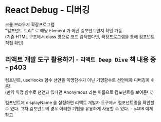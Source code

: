 # React Debug - 디버깅

크롬 브라우저 확장프로그램  
"컴포넌트 트리" 로 해당 Element 가 어떤 컴포넌트인지 확인 가능  
(기존 HTML 구조에서 class 명으로 코드 검색했다면, 확장프로그램을 통해 컴포넌트 직접 확인)

## 리액트 개발 도구 활용하기 - `리액트 Deep Dive` 책 내용 중 - p403

컴포넌트, useHooks 함수 선언을 익명함수가 아닌 기명함수로 선언해야 디버깅이 쉬움!!  
(만약 익명 함수로 선언돼 있다면 Anonymous 라는 이름으로 컴포넌트를 보여준다.)

컴포넌트에 displayName 을 설정하면 리액트 개발자 도구에서 컴포넌트명을 확인할 수 있다.
고차 컴포넌트의 경우 이러한 기법을 유용하게 사용할 수 있다. - p408 예제 참고
